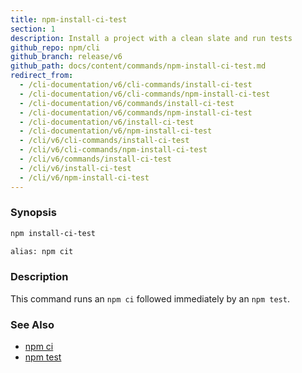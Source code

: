 ```yaml
---
title: npm-install-ci-test
section: 1
description: Install a project with a clean slate and run tests
github_repo: npm/cli
github_branch: release/v6
github_path: docs/content/commands/npm-install-ci-test.md
redirect_from:
  - /cli-documentation/v6/cli-commands/install-ci-test
  - /cli-documentation/v6/cli-commands/npm-install-ci-test
  - /cli-documentation/v6/commands/install-ci-test
  - /cli-documentation/v6/commands/npm-install-ci-test
  - /cli-documentation/v6/install-ci-test
  - /cli-documentation/v6/npm-install-ci-test
  - /cli/v6/cli-commands/install-ci-test
  - /cli/v6/cli-commands/npm-install-ci-test
  - /cli/v6/commands/install-ci-test
  - /cli/v6/install-ci-test
  - /cli/v6/npm-install-ci-test
---
```


### Synopsis

```bash
npm install-ci-test

alias: npm cit
```

### Description

This command runs an `npm ci` followed immediately by an `npm test`.

### See Also

* [npm ci](/cli/v6/commands/npm-ci)
* [npm test](/cli/v6/commands/npm-test)
